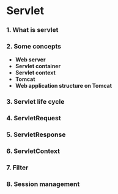 # Servlet

### 1. What is servlet

### 2. Some concepts
* **Web server**
* **Servlet container**
* **Servlet context**
* **Tomcat**
* **Web application structure on Tomcat**

### 3. Servlet life cycle

### 4. ServletRequest

### 5. ServletResponse

### 6. ServletContext

### 7. Filter

### 8. Session management

